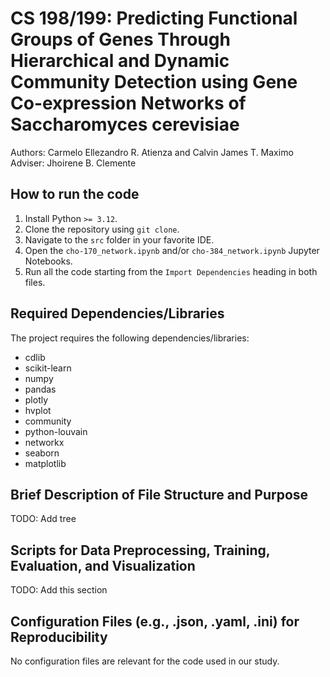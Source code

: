 # CS 198/199: Predicting Functional Groups of Genes Through Hierarchical and Dynamic Community Detection using Gene Co-expression Networks of Saccharomyces cerevisiae
Authors: Carmelo Ellezandro R. Atienza and Calvin James T. Maximo\
Adviser: Jhoirene B. Clemente

## How to run the code
1) Install Python `>= 3.12`.
2) Clone the repository using `git clone`.
3) Navigate to the `src` folder in your favorite IDE.
4) Open the `cho-170_network.ipynb` and/or `cho-384_network.ipynb` Jupyter Notebooks.
5) Run all the code starting from the `Import Dependencies` heading in both files.

## Required Dependencies/Libraries
The project requires the following dependencies/libraries:
* cdlib
* scikit-learn
* numpy
* pandas
* plotly
* hvplot
* community
* python-louvain
* networkx
* seaborn
* matplotlib

## Brief Description of File Structure and Purpose
TODO: Add tree

## Scripts for Data Preprocessing, Training, Evaluation, and Visualization
TODO: Add this section

## Configuration Files (e.g., .json, .yaml, .ini) for Reproducibility
No configuration files are relevant for the code used in our study.


